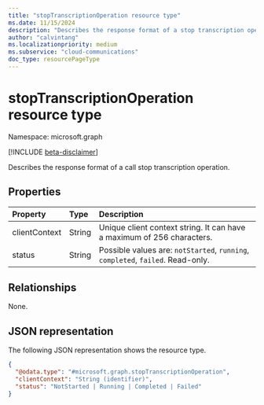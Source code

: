 ```yaml
--- 
title: "stopTranscriptionOperation resource type"
ms.date: 11/15/2024
description: "Describes the response format of a stop transcription operation."
author: "calvintang"
ms.localizationpriority: medium
ms.subservice: "cloud-communications"
doc_type: resourcePageType
---
```


# stopTranscriptionOperation resource type

Namespace: microsoft.graph

[!INCLUDE [beta-disclaimer](../../includes/beta-disclaimer.md)]

Describes the response format of a call stop transcription operation.

## Properties

| Property                       | Type                        | Description                                                                                                                                       |
| :----------------------------- | :---------------------------| :---------------------------------------------------------|
| clientContext                  | String                      | Unique client context string. It can have a maximum of 256 characters. |                                                                          
| status                         | String                      | Possible values are: `notStarted`, `running`, `completed`, `failed`. Read-only.|                                                 

## Relationships
None.

## JSON representation

The following JSON representation shows the resource type.

<!-- {
  "blockType": "resource",
  "optionalProperties": [

  ],
  "@odata.type": "microsoft.graph.stopTranscriptionOperation"
}-->
```json
{
  "@odata.type": "#microsoft.graph.stopTranscriptionOperation",
  "clientContext": "String (identifier)",
  "status": "NotStarted | Running | Completed | Failed"
}
```

<!-- uuid: 8fcb5dbc-d5aa-4681-8e31-b001d5168d79
2024-11-12 14:57:30 UTC -->
<!-- {
  "type": "#page.annotation",
  "description": "stopTranscriptionOperation resource",
  "keywords": "",
  "section": "documentation",
  "tocPath": ""
}-->

